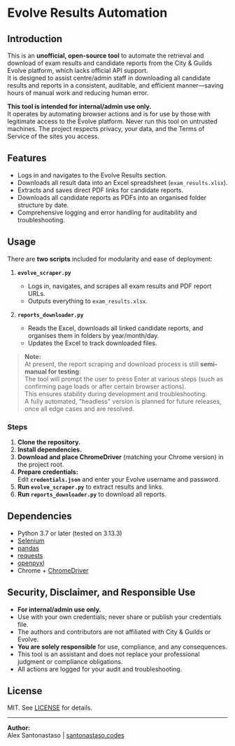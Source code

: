 # Evolve Results Automation

## Introduction

This is an **unofficial, open-source tool** to automate the retrieval and download of exam results and candidate reports from the City & Guilds Evolve platform, which lacks official API support.  
It is designed to assist centre/admin staff in downloading all candidate results and reports in a consistent, auditable, and efficient manner—saving hours of manual work and reducing human error.

**This tool is intended for internal/admin use only.**  
It operates by automating browser actions and is for use by those with legitimate access to the Evolve platform. Never run this tool on untrusted machines. The project respects privacy, your data, and the Terms of Service of the sites you access.

## Features

- Logs in and navigates to the Evolve Results section.
- Downloads all result data into an Excel spreadsheet (`exam_results.xlsx`).
- Extracts and saves direct PDF links for candidate reports.
- Downloads all candidate reports as PDFs into an organised folder structure by date.
- Comprehensive logging and error handling for auditability and troubleshooting.

## Usage

There are **two scripts** included for modularity and ease of deployment:

1. **`evolve_scraper.py`**  
   - Logs in, navigates, and scrapes all exam results and PDF report URLs.
   - Outputs everything to `exam_results.xlsx`.

2. **`reports_downloader.py`**  
   - Reads the Excel, downloads all linked candidate reports, and organises them in folders by year/month/day.
   - Updates the Excel to track downloaded files.

> **Note:**  
> At present, the report scraping and download process is still **semi-manual for testing**:  
> The tool will prompt the user to press Enter at various steps (such as confirming page loads or after certain browser actions).  
> This ensures stability during development and troubleshooting.  
> A fully automated, "headless" version is planned for future releases, once all edge cases and are resolved.

### Steps

1. **Clone the repository.**  
2. **Install dependencies.**  
3. **Download and place ChromeDriver** (matching your Chrome version) in the project root.  
4. **Prepare credentials:**  
   Edit **`credentials.json`** and enter your Evolve username and password.  
5. **Run `evolve_scraper.py`** to extract results and links.  
6. **Run `reports_downloader.py`** to download all reports.

## Dependencies

- Python 3.7 or later (tested on 3.13.3)
- [Selenium](https://pypi.org/project/selenium/)
- [pandas](https://pypi.org/project/pandas/)
- [requests](https://pypi.org/project/requests/)
- [openpyxl](https://pypi.org/project/openpyxl/)
- Chrome + [ChromeDriver](https://sites.google.com/chromium.org/driver/)

## Security, Disclaimer, and Responsible Use

- **For internal/admin use only.**
- Use with your own credentials; never share or publish your credentials file.
- The authors and contributors are not affiliated with City & Guilds or Evolve.  
- **You are solely responsible** for use, compliance, and any consequences.
- This tool is an assistant and does not replace your professional judgment or compliance obligations.
- All actions are logged for your audit and troubleshooting.

## License

MIT. See [LICENSE](LICENSE) for details.

---

**Author:**  
Alex Santonastaso | [santonastaso.codes](https://santonastaso.codes)